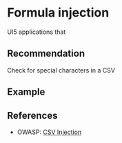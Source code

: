 # Formula injection

UI5 applications that

## Recommendation

Check for special characters in a CSV

## Example

## References

- OWASP: [CSV Injection](https://owasp.org/www-community/attacks/CSV_Injection)
